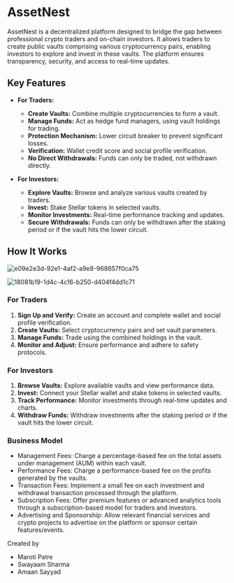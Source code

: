 # AssetNest

AssetNest is a decentralized platform designed to bridge the gap between professional crypto traders and on-chain investors. It allows traders to create public vaults comprising various cryptocurrency pairs, enabling investors to explore and invest in these vaults. The platform ensures transparency, security, and access to real-time updates.

## Key Features

- **For Traders:**
  - **Create Vaults:** Combine multiple cryptocurrencies to form a vault.
  - **Manage Funds:** Act as hedge fund managers, using vault holdings for trading.
  - **Protection Mechanism:** Lower circuit breaker to prevent significant losses.
  - **Verification:** Wallet credit score and social profile verification.
  - **No Direct Withdrawals:** Funds can only be traded, not withdrawn directly.

- **For Investors:**
  - **Explore Vaults:** Browse and analyze various vaults created by traders.
  - **Invest:** Stake Stellar tokens in selected vaults.
  - **Monitor Investments:** Real-time performance tracking and updates.
  - **Secure Withdrawals:** Funds can only be withdrawn after the staking period or if the vault hits the lower circuit.

## How It Works

![e09e2e3d-92e1-4af2-a9e8-968657f0ca75](https://github.com/user-attachments/assets/7fcd8e8d-0dfa-42b7-a9ed-ab7805acf7f9)

![18081b19-1d4c-4c16-b250-d404f4dd1c71](https://github.com/user-attachments/assets/7e789f06-180e-4b84-8d33-633802325597)

### For Traders

1. **Sign Up and Verify:** Create an account and complete wallet and social profile verification.
2. **Create Vaults:** Select cryptocurrency pairs and set vault parameters.
3. **Manage Funds:** Trade using the combined holdings in the vault.
4. **Monitor and Adjust:** Ensure performance and adhere to safety protocols.

### For Investors

1. **Browse Vaults:** Explore available vaults and view performance data.
2. **Invest:** Connect your Stellar wallet and stake tokens in selected vaults.
3. **Track Performance:** Monitor investments through real-time updates and charts.
4. **Withdraw Funds:** Withdraw investments after the staking period or if the vault hits the lower circuit.

### Business Model
- Management Fees: Charge a percentage-based fee on the total assets under management (AUM) within each vault.
- Performance Fees: Charge a performance-based fee on the profits generated by the vaults.
- Transaction Fees: Implement a small fee on each investment and withdrawal transaction processed through the platform.
- Subscription Fees: Offer premium features or advanced analytics tools through a subscription-based model for traders and investors.
- Advertising and Sponsorship: Allow relevant financial services and crypto projects to advertise on the platform or sponsor certain features/events.

Created by
- Maroti Patre
- Swayaam Sharma
- Amaan Sayyad